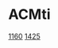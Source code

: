 # ACMti

[1160](https://github.com/huakaiwuxv/huakaiwuxv.github.io/edit/master/file/1160.md)
[1425](https://github.com/huakaiwuxv/huakaiwuxv.github.io/edit/master/file/1425.md)
